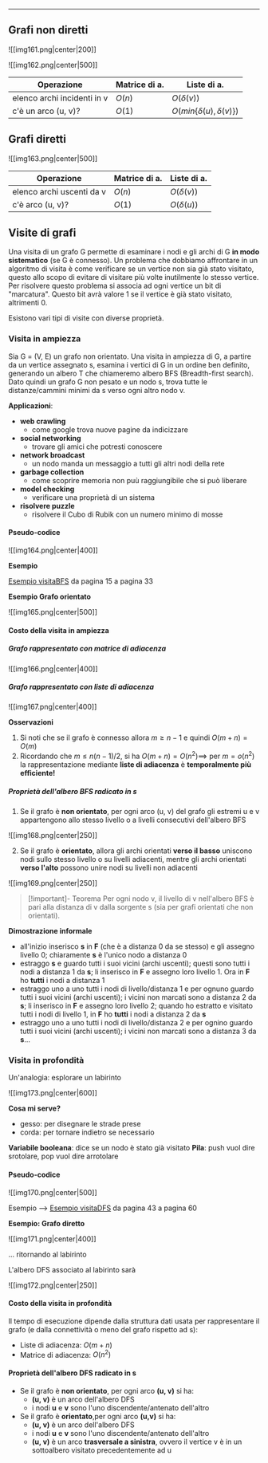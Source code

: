 -----
## Grafi non diretti


![[img161.png|center|200]]

![[img162.png|center|500]]

| **Operazione**              | Matrice di a. | Liste di a.                     |
| --------------------------- | ------------- | ------------------------------- |
| elenco archi incidenti in v | $O(n)$        | $O(\delta(v))$                  |
| c'è un arco (u, v)?          | $O(1)$        | $O(min\{\delta(u),\delta(v)\})$ |


## Grafi diretti

![[img163.png|center|500]]

| **Operazione**            | Matrice di a. | Liste di a.    |
| ------------------------- | ------------- | -------------- |
| elenco archi uscenti da v | $O(n)$        | $O(\delta(v))$ |
| c'è arco (u, v)?           | $O(1)$        | $O(\delta(u))$ |

## Visite di grafi

Una visita di un grafo G permette di esaminare i nodi e gli archi di G **in modo sistematico** (se G è connesso).
Un problema che dobbiamo affrontare in un algoritmo di visita è come verificare se un vertice non sia già stato visitato, questo allo scopo di evitare di visitare più volte inutilmente lo stesso vertice. Per risolvere questo problema si associa ad ogni vertice un bit di "marcatura". Questo bit avrà valore 1 se il vertice è già stato visitato, altrimenti 0.

Esistono vari tipi di visite con diverse proprietà.

### Visita in ampiezza

Sia G = (V, E) un grafo non orientato. Una visita in ampiezza di G, a partire da un vertice assegnato s, esamina i vertici di G in un ordine ben definito, generando un albero T che chiameremo albero BFS (Breadth-first search). 
Dato quindi un grafo G non pesato e un nodo s, trova tutte le distanze/cammini minimi da s verso ogni altro nodo v.

**Applicazioni**:
- **web crawling**
	- come google trova nuove pagine da indicizzare
- **social networking**
	- trovare gli amici che potresti conoscere
- **network broadcast**
	- un nodo manda un messaggio a tutti gli altri nodi della rete
- **garbage collection**
	- come scoprire memoria non puù raggiungibile che si può liberare
- **model checking**
	- verificare una proprietà di un sistema
- **risolvere puzzle**
	- risolvere il Cubo di Rubik con un numero minimo di mosse

#### Pseudo-codice

![[img164.png|center|400]]

**Esempio**

[Esempio visitaBFS](http://www.mat.uniroma2.it/~guala/visite_2021.pdf) da pagina 15 a pagina 33

**Esempio Grafo orientato**

![[img165.png|center|500]]


#### Costo della visita in ampiezza 
##### Grafo rappresentato con matrice di adiacenza

![[img166.png|center|400]]


##### Grafo rappresentato con liste di adiacenza

![[img167.png|center|400]]


**Osservazioni**
1. Si noti che se il grafo è connesso allora $m\geq n-1$ e quindi $O(m+n)=O(m)$
2. Ricordando che $m\leq n(n-1)/2$, si ha $O(m+n)=O(n^2)\implies$ per $m=o(n^2)$ la rappresentazione mediante **liste di adiacenza** è **temporalmente più efficiente!**

##### Proprietà dell'albero BFS radicato in s

1. Se il grafo è **non orientato**, per ogni arco (u, v) del grafo gli estremi u e v appartengono allo stesso livello o a livelli consecutivi dell'albero BFS 

![[img168.png|center|250]]

2. Se il grafo è **orientato**, allora gli archi orientati **verso il basso** uniscono nodi sullo stesso livello o su livelli adiacenti, mentre gli archi orientati **verso l'alto** possono unire nodi su livelli non adiacenti 

![[img169.png|center|250]]

>[!important]- Teorema
>Per ogni nodo v, il livello di v nell'albero BFS è pari alla distanza di v dalla sorgente s (sia per grafi orientati che non orientati).

**Dimostrazione informale**

- all'inizio inserisco **s** in **F** (che è a distanza 0 da se stesso) e gli assegno livello 0; chiaramente **s** è l'unico nodo a distanza 0
- estraggo **s** e guardo tutti i suoi vicini (archi uscenti); questi sono tutti i nodi a distanza 1 da **s**; li inserisco in **F** e assegno loro livello 1. Ora in **F** ho **tutti** i nodi a distanza 1
- estraggo uno a uno tutti i nodi di livello/distanza 1 e per ognuno guardo tutti i suoi vicini (archi uscenti); i vicini non marcati sono a distanza 2 da **s**; li inserisco in **F** e assegno loro livello 2; quando ho estratto e visitato tutti i nodi di livello 1, in **F** ho **tutti** i nodi a distanza 2 da **s**
- estraggo uno a uno tutti i nodi di livello/distanza 2 e per ognino guardo tutti i suoi vicini (archi uscenti); i vicini non marcati sono a distanza 3 da **s**...

### Visita in profondità

Un'analogia: esplorare un labirinto

![[img173.png|center|600]]

**Cosa mi serve?**

- gesso: per disegnare le strade prese
- corda: per tornare indietro se necessario

**Variabile booleana**: dice se un nodo è stato già visitato 
**Pila**: push vuol dire srotolare, pop vuol dire arrotolare

#### Pseudo-codice

![[img170.png|center|500]]


Esempio --> [Esempio visitaDFS](http://www.mat.uniroma2.it/~guala/visite_2021.pdf) da pagina 43 a pagina 60

**Esempio: Grafo diretto**

![[img171.png|center|400]]


... ritornando al labirinto

L'albero DFS associato al labirinto sarà

![[img172.png|center|250]]


#### Costo della visita in profondità

Il tempo di esecuzione dipende dalla struttura dati usata per rappresentare il grafo (e dalla connettività o meno del grafo rispetto ad s):
- Liste di adiacenza: $O(m+n)$
- Matrice di adiacenza: $O(n^2)$

#### Proprietà dell'albero DFS radicato in s

- Se il grafo è **non orientato**, per ogni arco **(u, v)** si ha:
	- **(u, v)** è un arco dell'albero DFS
	- i nodi **u** e **v** sono l'uno discendente/antenato dell'altro
- Se il grafo è **orientato**,per ogni arco **(u,v)** si ha:
	- **(u, v)** è un arco dell'albero DFS
	- i nodi **u** e **v** sono l'uno discendente/antenato dell'altro
	- **(u, v)** è un arco **trasversale a sinistra**, ovvero il vertice v è in un sottoalbero visitato precedentemente ad u


